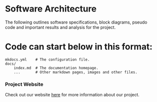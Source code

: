# Software Architecture

The following outlines software specifications, block diagrams, pseudo code and important results and analysis for the project.


# Code can start below in this format: 

    mkdocs.yml    # The configuration file.
    docs/
        index.md  # The documentation homepage.
        ...       # Other markdown pages, images and other files.
        

### Project Website
Check out our website [here][website] for more information about our project.

[website]: https://kierajcullen.github.io/-dcnn-.github.io/
